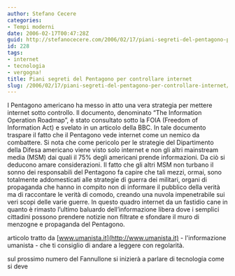 ```yaml
---
author: Stefano Cecere
categories:
- Tempi moderni
date: 2006-02-17T00:47:28Z
guid: http://stefanocecere.com/2006/02/17/piani-segreti-del-pentagono-per-controllare-internet/
id: 228
tags:
- internet
- tecnologia
- vergogna!
title: Piani segreti del Pentagono per controllare internet
slug: /2006/02/17/piani-segreti-del-pentagono-per-controllare-internet/
---
```


I Pentagono americano ha messo in atto una vera strategia per mettere internet sotto controllo. Il documento, denominato “The Information Operation Roadmap”, è stato consultato sotto la FOIA (Freedom of Information Act) e svelato in un articolo della BBC. In tale documento traspare il fatto che il Pentagono vede internet come un nemico da combattere. Si nota che come pericolo per le strategie del Dipartimento della Difesa americano viene visto solo internet e non gli altri mainstream media (MSM) dai quali il 75% degli americani prende informazioni. Da ciò si deducono amare considerazioni. Il fatto che gli altri MSM non turbano il sonno dei responsabili del Pentagono fa capire che tali mezzi, ormai, sono totalmente addomesticati alle strategie di guerra dei militari, organi di propaganda che hanno in compito non di informare il pubblico della verità ma di raccontare le verità di comodo, creando una nuvola impenetrabile sui veri scopi delle varie guerre. In questo quadro internet da un fastidio cane in quanto è rimasto l’ultimo baluardo dell’informazione libera dove i semplici cittadini possono prendere notizie non filtrate e sfondare il muro di menzogne e propaganda del Pentagono.

articolo tratto da [www.umanista.it](http://www.umanista.it) - l'informazione umanista - che ti consiglio di andare a leggere con regolarità.

sul prossimo numero del Fannullone si inizierà a parlare di tecnologia come si deve